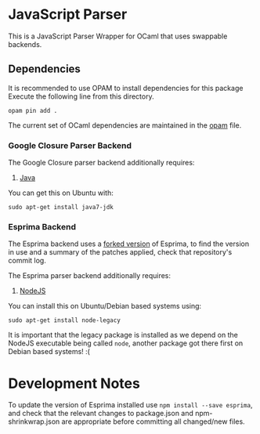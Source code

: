 # JavaScript Parser

This is a JavaScript Parser Wrapper for OCaml that uses swappable backends.

## Dependencies
It is recommended to use OPAM to install dependencies for this package
Execute the following line from this directory.
```shell
opam pin add .
```

The current set of OCaml dependencies are maintained in the [opam](opam) file.

### Google Closure Parser Backend
The Google Closure parser backend additionally requires:

1. [Java](http://www.oracle.com/technetwork/java/index.html)

You can get this on Ubuntu with:
```shell
sudo apt-get install java7-jdk
```
### Esprima Backend
The Esprima backend uses a [forked version](https://github.com/resource-reasoning/esprima)
of Esprima, to find the version in use and a summary of the patches applied,
check that repository's commit log.

The Esprima parser backend additionally requires:
1. [NodeJS](https://nodejs.org/)

You can install this on Ubuntu/Debian based systems using:
```shell
sudo apt-get install node-legacy
```

It is important that the legacy package is installed as we depend on the NodeJS
executable being called `node`, another package got there first on Debian based
systems! :(

# Development Notes
To update the version of Esprima installed use `npm install --save esprima`, and check that
the relevant changes to package.json and npm-shrinkwrap.json are appropriate before
committing all changed/new files.
